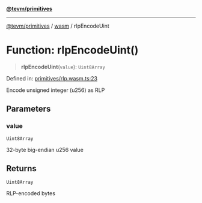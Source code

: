 [**@tevm/primitives**](../../../../README.md)

***

[@tevm/primitives](../../../../globals.md) / [wasm](../README.md) / rlpEncodeUint

# Function: rlpEncodeUint()

> **rlpEncodeUint**(`value`): `Uint8Array`

Defined in: [primitives/rlp.wasm.ts:23](https://github.com/evmts/primitives/blob/main/src/primitives/rlp.wasm.ts#L23)

Encode unsigned integer (u256) as RLP

## Parameters

### value

`Uint8Array`

32-byte big-endian u256 value

## Returns

`Uint8Array`

RLP-encoded bytes
